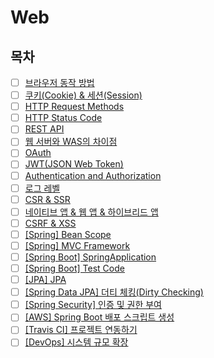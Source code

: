 # Web

## 목차

* [ ] [브라우저 동작 방법]()
* [ ] [쿠키(Cookie) & 세션(Session)]()
* [ ] [HTTP Request Methods]()
* [ ] [HTTP Status Code]()
* [ ] [REST API]()
* [ ] [웹 서버와 WAS의 차이점](https://github.com/shunnnl/cs-study/blob/main/web/web-server%26was.md)
* [ ] [OAuth]()
* [ ] [JWT(JSON Web Token)]()
* [ ] [Authentication and Authorization]()
* [ ] [로그 레벨]()
* [ ] [CSR & SSR]()
* [ ] [네이티브 앱 & 웹 앱 & 하이브리드 앱]()
* [ ] [CSRF & XSS]()
* [ ] [[Spring] Bean Scope]()
* [ ] [[Spring] MVC Framework]()
* [ ] [[Spring Boot] SpringApplication]()
* [ ] [[Spring Boot] Test Code]()
* [ ] [[JPA] JPA]()
* [ ] [[Spring Data JPA] 더티 체킹(Dirty Checking)]()
* [ ] [[Spring Security] 인증 및 권한 부여]()
* [ ] [[AWS] Spring Boot 배포 스크립트 생성]()
* [ ] [[Travis CI] 프로젝트 연동하기]()
* [ ] [[DevOps] 시스템 규모 확장]()
